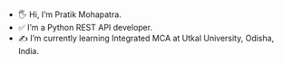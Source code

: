 - 🖐 Hi, I’m Pratik Mohapatra.
- ✅ I’m a Python REST API developer.  
- ✍️ I’m currently learning Integrated MCA at Utkal University, Odisha, India.
<!---
PratikMohapatra2000/PratikMohapatra2000 is a ✨ special ✨ repository because its `README.md` (this file) appears on your GitHub profile.
You can click the Preview link to take a look at your changes.
--->
